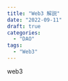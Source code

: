 ```yaml
---
title: "Web3 解説"
date: "2022-09-11"
draft: true
categories:
  - "DAO"
tags:
  - "Web3"
---
```



web3
